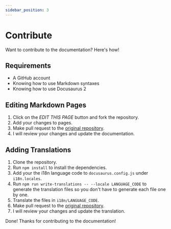 ```yaml
---
sidebar_position: 3
---
```


# Contribute

Want to contribute to the documentation? Here's how!

## Requirements

- A GitHub account
- Knowing how to use Markdown syntaxes
- Knowing how to use Docusaurus 2

## Editing Markdown Pages

1. Click on the *EDIT THIS PAGE* button and fork the repository.
2. Add your changes to pages.
3. Make pull request to the [original repository](https://github.com/raymond-1227/rmcommunity/).
4. I will review your changes and update the documentation.

## Adding Translations

1. Clone the repository.
2. Run `npm install` to install the dependencies.
3. Add your the i18n language code to `docusaurus.config.js` under `i18n.locales`.
4. Run `npm run write-translations -- --locale LANGUAGE_CODE` to generate the translation files so you don't have to generate each file one by one.
5. Translate the files in `i18n/LANGUAGE_CODE`.
6. Make pull request to the [original repository](https://github.com/raymond-1227/rmcommunity/).
7. I will review your changes and update the translation.

Done! Thanks for contributing to the documentation!